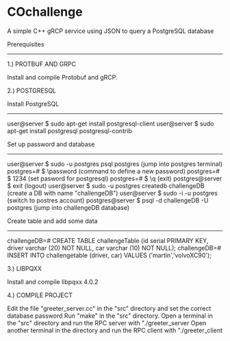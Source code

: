 # COchallenge
A simple C++ gRCP service using JSON to query a PostgreSQL database

Prerequisites
*************

1.) PROTBUF AND GRPC

Install and compile Protobuf and gRCP. 


2.) POSTGRESQL

Install PostgreSQL
******************
user@server $ sudo apt-get install postgresql-client
user@server $ sudo apt-get install postgresql postgresql-contrib

Set up password and database
****************************
user@server $ sudo -u postgres psql postgres        (jump into postgres terminal) 
postgres=#  $ \password                             (command to define a new password)
postgres=#  $ 1234                                  (set pasword for postgresql)
postgres=#  $ \q                                    (exit)
postgres@server  $ exit                             (logout)
user@server $ sudo -u postgres createdb challengeDB (create a DB with name "challengeDB")
user@server $ sudo -i -u postgres                   (switch to postres account)
postgres@server $ psql -d challengeDB -U postgres   (jump into challengeDB database)

Create table and add some data
******************************
challengeDB=# CREATE TABLE challengeTable (id serial PRIMARY KEY,
                                           driver varchar (20) NOT NULL,
                                           car varchar (10) NOT NULL);
challengeDB=# INSERT INTO challengetable (driver, car) VALUES ('martin','volvoXC90');


3.) LIBPQXX

Install and compile libpqxx 4.0.2


4.) COMPILE PROJECT

Edit the file "greeter_server.cc" in the "src" directory and set the correct database password
Run "make" in the "src" directory.
Open a terminal in the "src" directory and run the RPC server with "./greeter_server
Open another terminal in the directory and run the RPC client with "./greeter_client

